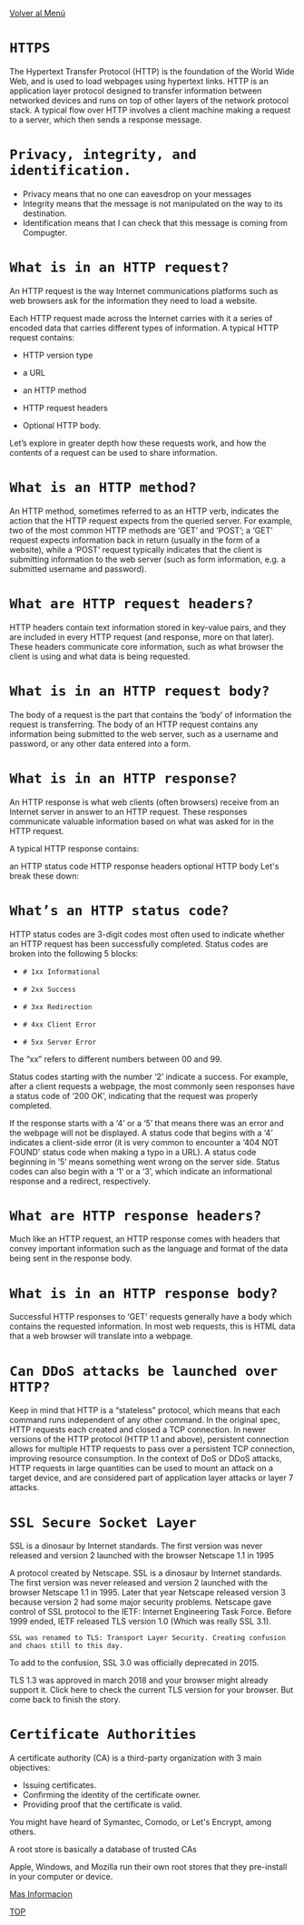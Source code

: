 [Volver al Menú](root.md)

# `HTTPS`

The Hypertext Transfer Protocol (HTTP) is the foundation of the World Wide Web, and is used to load webpages using hypertext links. HTTP is an application layer protocol designed to transfer information between networked devices and runs on top of other layers of the network protocol stack. A typical flow over HTTP involves a client machine making a request to a server, which then sends a response message.

# `Privacy, integrity, and identification.`

- Privacy means that no one can eavesdrop on your messages
- Integrity means that the message is not manipulated on the way to its destination.
- Identification means that I can check that this message is coming from Compugter.


# `What is in an HTTP request?`

An HTTP request is the way Internet communications platforms such as web browsers ask for the information they need to load a website.

Each HTTP request made across the Internet carries with it a series of encoded data that carries different types of information. A typical HTTP request contains:

- HTTP version type

- a URL

- an HTTP method

- HTTP request headers

- Optional HTTP body.

Let’s explore in greater depth how these requests work, and how the contents of a request can be used to share information.

# `What is an HTTP method?`

An HTTP method, sometimes referred to as an HTTP verb, indicates the action that the HTTP request expects from the queried server. For example, two of the most common HTTP methods are ‘GET’ and ‘POST’; a ‘GET’ request expects information back in return (usually in the form of a website), while a ‘POST’ request typically indicates that the client is submitting information to the web server (such as form information, e.g. a submitted username and password).

# `What are HTTP request headers?`

HTTP headers contain text information stored in key-value pairs, and they are included in every HTTP request (and response, more on that later). These headers communicate core information, such as what browser the client is using and what data is being requested.

# `What is in an HTTP request body?`

The body of a request is the part that contains the ‘body’ of information the request is transferring. The body of an HTTP request contains any information being submitted to the web server, such as a username and password, or any other data entered into a form.

# `What is in an HTTP response?`

An HTTP response is what web clients (often browsers) receive from an Internet server in answer to an HTTP request. These responses communicate valuable information based on what was asked for in the HTTP request.

A typical HTTP response contains:

an HTTP status code
HTTP response headers
optional HTTP body
Let's break these down:

# `What’s an HTTP status code?`

HTTP status codes are 3-digit codes most often used to indicate whether an HTTP request has been successfully completed. Status codes are broken into the following 5 blocks:

- `# 1xx Informational`

- `# 2xx Success`

- `# 3xx Redirection`

- `# 4xx Client Error`

- `# 5xx Server Error`

The “xx” refers to different numbers between 00 and 99.

Status codes starting with the number ‘2’ indicate a success. For example, after a client requests a webpage, the most commonly seen responses have a status code of ‘200 OK’, indicating that the request was properly completed.

If the response starts with a ‘4’ or a ‘5’ that means there was an error and the webpage will not be displayed. A status code that begins with a ‘4’ indicates a client-side error (it is very common to encounter a ‘404 NOT FOUND’ status code when making a typo in a URL). A status code beginning in ‘5’ means something went wrong on the server side. Status codes can also begin with a ‘1’ or a ‘3’, which indicate an informational response and a redirect, respectively.

# `What are HTTP response headers?`

Much like an HTTP request, an HTTP response comes with headers that convey important information such as the language and format of the data being sent in the response body.

# `What is in an HTTP response body?`

Successful HTTP responses to ‘GET’ requests generally have a body which contains the requested information. In most web requests, this is HTML data that a web browser will translate into a webpage.

# `Can DDoS attacks be launched over HTTP?`

Keep in mind that HTTP is a “stateless” protocol, which means that each command runs independent of any other command. In the original spec, HTTP requests each created and closed a TCP connection. In newer versions of the HTTP protocol (HTTP 1.1 and above), persistent connection allows for multiple HTTP requests to pass over a persistent TCP connection, improving resource consumption. In the context of DoS or DDoS attacks, HTTP requests in large quantities can be used to mount an attack on a target device, and are considered part of application layer attacks or layer 7 attacks.


# `SSL Secure Socket Layer`

SSL is a dinosaur by Internet standards. The first version was never released and version 2 launched with the browser Netscape 1.1 in 1995

A protocol created by Netscape. SSL is a dinosaur by Internet standards. The first version was never released and version 2 launched with the browser Netscape 1.1 in 1995. Later that year Netscape released version 3 because version 2 had some major security problems. Netscape gave control of SSL protocol to the IETF: Internet Engineering Task Force. Before 1999 ended, IETF released TLS version 1.0 (Which was really SSL 3.1).

`SSL was renamed to TLS: Transport Layer Security. Creating confusion and chaos still to this day.`

To add to the confusion, SSL 3.0 was officially deprecated in 2015.

TLS 1.3 was approved in march 2018 and your browser might already support it. Click here to check the current TLS version for your browser. But come back to finish the story.


# `Certificate Authorities`

A certificate authority (CA) is a third-party organization with 3 main objectives: 

- Issuing certificates.
- Confirming the identity of the certificate owner.
- Providing proof that the certificate is valid.

You might have heard of Symantec, Comodo, or Let's Encrypt, among others.

A root store is basically a database of trusted CAs

Apple, Windows, and Mozilla run their own root stores that they pre-install in your computer or device.


[Mas Informacion](https://howhttps.works/why-do-we-need-https/)


[TOP](#https)